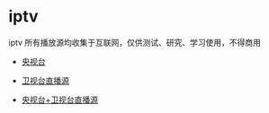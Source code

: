 # iptv
iptv 所有播放源均收集于互联网，仅供测试、研究、学习使用，不得商用


- [央视台](https://mirror.ghproxy.com/https://raw.githubusercontent.com/shangzhouwan/iptv/main/CCTV.m3u)

- [卫视台直播源](https://mirror.ghproxy.com/https://raw.githubusercontent.com/shangzhouwan/iptv/main/CNTV.m3u)

- [央视台+卫视台直播源](https://mirror.ghproxy.com/https://raw.githubusercontent.com/shangzhouwan/iptv/main/IPTV.m3u)
